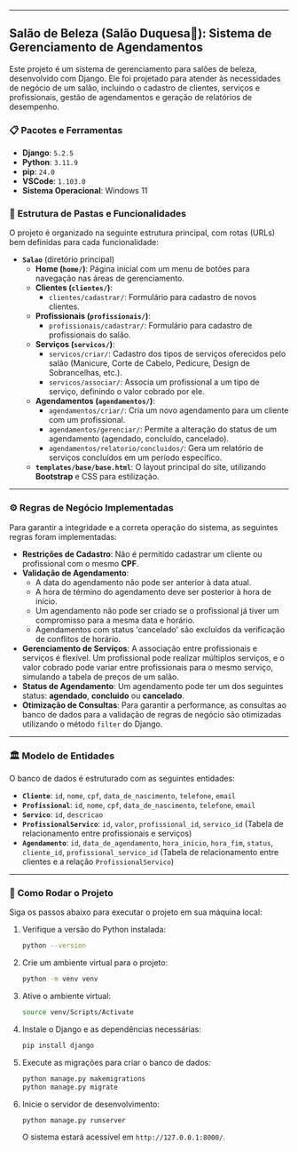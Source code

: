 -----

## Salão de Beleza (Salão Duquesa👑): Sistema de Gerenciamento de Agendamentos

Este projeto é um sistema de gerenciamento para salões de beleza, desenvolvido com Django. Ele foi projetado para atender às necessidades de negócio de um salão, incluindo o cadastro de clientes, serviços e profissionais, gestão de agendamentos e geração de relatórios de desempenho.

### 📋 **Pacotes e Ferramentas**

  * **Django**: `5.2.5`
  * **Python**: `3.11.9`
  * **pip**: `24.0`
  * **VSCode**: `1.103.0`
  * **Sistema Operacional**: Windows 11

### 📁 **Estrutura de Pastas e Funcionalidades**

O projeto é organizado na seguinte estrutura principal, com rotas (URLs) bem definidas para cada funcionalidade:

  * **`Salao`** (diretório principal)
      * **Home (`home/`)**: Página inicial com um menu de botões para navegação nas áreas de gerenciamento.
      * **Clientes (`clientes/`)**:
          * `clientes/cadastrar/`: Formulário para cadastro de novos clientes.
      * **Profissionais (`profissionais/`)**:
          * `profissionais/cadastrar/`: Formulário para cadastro de profissionais do salão.
      * **Serviços (`servicos/`)**:
          * `servicos/criar/`: Cadastro dos tipos de serviços oferecidos pelo salão (Manicure, Corte de Cabelo, Pedicure, Design de Sobrancelhas, etc.).
          * `servicos/associar/`: Associa um profissional a um tipo de serviço, definindo o valor cobrado por ele.
      * **Agendamentos (`agendamentos/`)**:
          * `agendamentos/criar/`: Cria um novo agendamento para um cliente com um profissional.
          * `agendamentos/gerenciar/`: Permite a alteração do status de um agendamento (agendado, concluído, cancelado).
          * `agendamentos/relatorio/concluidos/`: Gera um relatório de serviços concluídos em um período específico.
      * **`templates/base/base.html`**: O layout principal do site, utilizando **Bootstrap** e CSS para estilização.

-----

### ⚙️ **Regras de Negócio Implementadas**

Para garantir a integridade e a correta operação do sistema, as seguintes regras foram implementadas:

  * **Restrições de Cadastro**: Não é permitido cadastrar um cliente ou profissional com o mesmo **CPF**.
  * **Validação de Agendamento**:
      * A data do agendamento não pode ser anterior à data atual.
      * A hora de término do agendamento deve ser posterior à hora de início.
      * Um agendamento não pode ser criado se o profissional já tiver um compromisso para a mesma data e horário.
      * Agendamentos com status 'cancelado' são excluídos da verificação de conflitos de horário.
  * **Gerenciamento de Serviços**: A associação entre profissionais e serviços é flexível. Um profissional pode realizar múltiplos serviços, e o valor cobrado pode variar entre profissionais para o mesmo serviço, simulando a tabela de preços de um salão.
  * **Status de Agendamento**: Um agendamento pode ter um dos seguintes status: **agendado**, **concluido** ou **cancelado**.
  * **Otimização de Consultas**: Para garantir a performance, as consultas ao banco de dados para a validação de regras de negócio são otimizadas utilizando o método `filter` do Django.

-----

### 🏛️ **Modelo de Entidades**

O banco de dados é estruturado com as seguintes entidades:

  * **`Cliente`**: `id`, `nome`, `cpf`, `data_de_nascimento`, `telefone`, `email`
  * **`Profissional`**: `id`, `nome`, `cpf`, `data_de_nascimento`, `telefone`, `email`
  * **`Servico`**: `id`, `descricao`
  * **`ProfissionalServico`**: `id`, `valor`, `profissional_id`, `servico_id` (Tabela de relacionamento entre profissionais e serviços)
  * **`Agendamento`**: `id`, `data_de_agendamento`, `hora_inicio`, `hora_fim`, `status`, `cliente_id`, `profissional_servico_id` (Tabela de relacionamento entre clientes e a relação `ProfissionalServico`)

-----

### 🚀 **Como Rodar o Projeto**

Siga os passos abaixo para executar o projeto em sua máquina local:

1.  Verifique a versão do Python instalada:

    ```bash
    python --version
    ```

2.  Crie um ambiente virtual para o projeto:

    ```bash
    python -m venv venv
    ```

3.  Ative o ambiente virtual:

    ```bash
    source venv/Scripts/Activate
    ```

4.  Instale o Django e as dependências necessárias:

    ```bash
    pip install django
    ```

5.  Execute as migrações para criar o banco de dados:

    ```bash
    python manage.py makemigrations
    python manage.py migrate
    ```

6.  Inicie o servidor de desenvolvimento:

    ```bash
    python manage.py runserver
    ```

    O sistema estará acessível em `http://127.0.0.1:8000/`.
